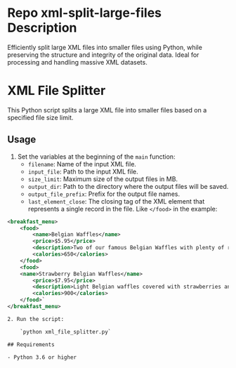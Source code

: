 # Repo xml-split-large-files Description
Efficiently split large XML files into smaller files using Python, while preserving the structure and integrity of the original data. Ideal for processing and handling massive XML datasets.


# XML File Splitter

This Python script splits a large XML file into smaller files based on a specified file size limit.

## Usage

1. Set the variables at the beginning of the `main` function:
   - `filename`: Name of the input XML file.
   - `input_file`: Path to the input XML file.
   - `size_limit`: Maximum size of the output files in MB.
   - `output_dir`: Path to the directory where the output files will be saved.
   - `output_file_prefix`: Prefix for the output file names.
   - `last_element_close`: The closing tag of the XML element that represents a single record in the file. Like `</food>` in the example:
```xml
<breakfast_menu>
	<food>
		<name>Belgian Waffles</name>
		<price>$5.95</price>
		<description>Two of our famous Belgian Waffles with plenty of real maple syrup</description>
		<calories>650</calories>
	</food>
	<food>
    <name>Strawberry Belgian Waffles</name>
		<price>$7.95</price>
		<description>Light Belgian waffles covered with strawberries and whipped cream</description>
		<calories>900</calories>
	</food>`
</breakfast_menu>

2. Run the script:

    `python xml_file_splitter.py`

## Requirements

- Python 3.6 or higher


